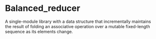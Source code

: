 # Balanced_reducer

A single-module library with a data structure that incrementally
maintains the result of folding an associative operation over a
mutable fixed-length sequence as its elements change.
